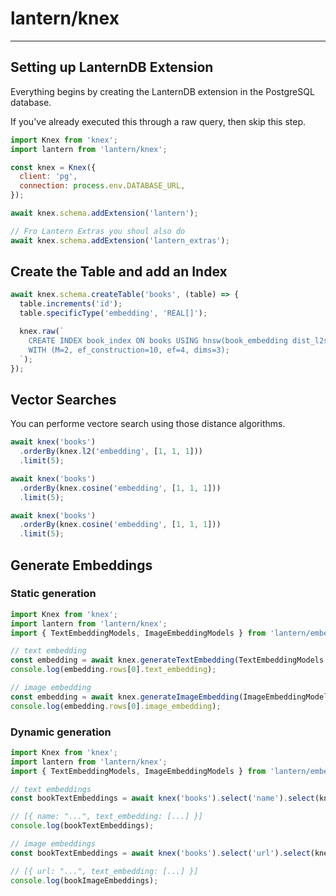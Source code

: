 # lantern/knex

---

## Setting up LanternDB Extension

Everything begins by creating the LanternDB extension in the PostgreSQL database.

If you've already executed this through a raw query, then skip this step.

```js
import Knex from 'knex';
import lantern from 'lantern/knex';

const knex = Knex({
  client: 'pg',
  connection: process.env.DATABASE_URL,
});

await knex.schema.addExtension('lantern');

// Fro Lantern Extras you shoul also do
await knex.schema.addExtension('lantern_extras');
```

## Create the Table and add an Index

```js
await knex.schema.createTable('books', (table) => {
  table.increments('id');
  table.specificType('embedding', 'REAL[]');

  knex.raw(`
    CREATE INDEX book_index ON books USING hnsw(book_embedding dist_l2sq_ops)
    WITH (M=2, ef_construction=10, ef=4, dims=3);
  `);
});
```

## Vector Searches

You can performe vectore search using those distance algorithms.

```js
await knex('books')
  .orderBy(knex.l2('embedding', [1, 1, 1]))
  .limit(5);

await knex('books')
  .orderBy(knex.cosine('embedding', [1, 1, 1]))
  .limit(5);

await knex('books')
  .orderBy(knex.cosine('embedding', [1, 1, 1]))
  .limit(5);
```

## Generate Embeddings

### Static generation

```js
import Knex from 'knex';
import lantern from 'lantern/knex';
import { TextEmbeddingModels, ImageEmbeddingModels } from 'lantern/embeddings';

// text embedding
const embedding = await knex.generateTextEmbedding(TextEmbeddingModels.BAAI_BGE_BASE_EN, 'hello world');
console.log(embedding.rows[0].text_embedding);

// image embedding
const embedding = await knex.generateImageEmbedding(ImageEmbeddingModels.CLIP_VIT_B_32_VISUAL, 'https://lantern.dev/images/home/footer.png');
console.log(embedding.rows[0].image_embedding);
```

### Dynamic generation

```js
import Knex from 'knex';
import lantern from 'lantern/knex';
import { TextEmbeddingModels, ImageEmbeddingModels } from 'lantern/embeddings';

// text embeddings
const bookTextEmbeddings = await knex('books').select('name').select(knex.textEmbedding(TextEmbeddingModels.BAAI_BGE_BASE_EN, 'name')).whereNotNull('name');

// [{ name: "...", text_embedding: [...] }]
console.log(bookTextEmbeddings);

// image embeddings
const bookTextEmbeddings = await knex('books').select('url').select(knex.textEmbedding(TextEmbeddingModels.BAAI_BGE_BASE_EN, 'url')).whereNotNull('url');

// [{ url: "...", text_embedding: [...] }]
console.log(bookImageEmbeddings);
```
